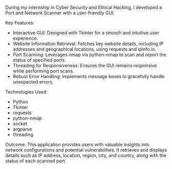 During my internship in Cyber Security and Ethical Hacking, I developed a Port and Network Scanner with a user-friendly GUI.

Key Features:
- Interactive GUI: Designed with Tkinter for a smooth and intuitive user experience.
- Website Information Retrieval: Fetches key website details, including IP addresses and geographical locations, using requests and ipinfo.io.
- Port Scanning: Leverages nmap via python-nmap to scan and report the status of specified ports.
- Threading for Responsiveness: Ensures the GUI remains responsive while performing port scans.
- Robust Error Handling: Implements message boxes to gracefully handle unexpected errors.
  
Technologies Used:
- Python
- Tkinter
- requests
- python-nmap
- socket
- argparse
- threading
  
Outcome:
This application provides users with valuable insights into network configurations and potential vulnerabilities. It retrieves and displays details such as IP address, location, region, city, and country, along with the status of each scanned port.

